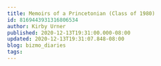 ```yaml
---
title: Memoirs of a Princetonian (Class of 1980)
id: 8169443931316806534
author: Kirby Urner
published: 2020-12-13T19:31:00.000-08:00
updated: 2020-12-13T19:31:07.848-08:00
blog: bizmo_diaries
tags: 
---
```



